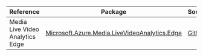 | Reference | Package | Source |
|---|---|---|
|Media Live Video Analytics Edge|[Microsoft.Azure.Media.LiveVideoAnalytics.Edge](https://www.nuget.org/packages/Microsoft.Azure.Media.LiveVideoAnalytics.Edge)|[GitHub](https://github.com/Azure/azure-sdk-for-net)|
